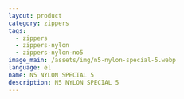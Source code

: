 ```yaml
---
layout: product
category: zippers
tags:
  - zippers
  - zippers-nylon
  - zippers-nylon-no5
image_main: /assets/img/n5-nylon-special-5.webp
language: el
name: N5 NYLON SPECIAL 5
description: N5 NYLON SPECIAL 5
---
```

